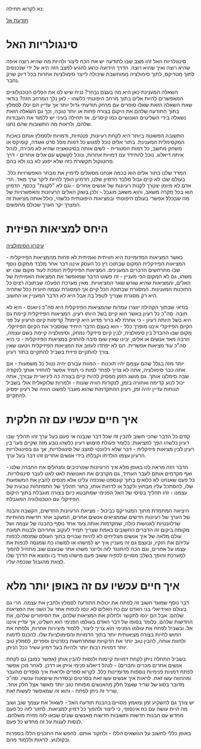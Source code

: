 נא לקרוא תחילה:

 [תודעת אל](god_and_I.md)

 סינגולריות האל
 =====
 
 סינגולריות האל זהו מצב שבו לתודעה יש את הכח ליצור ולהיות מה שהיא רוצה איפה שהיא רוצה ואיך שהיא רוצה. הדרך הידועה כרגע להגיע למצב הזה היא על ידי שנכנסים לתוך מטריקס, לתוך סימולציה ממוחשבת שיכולה לייצר סימולציות אחרות בכל דיוק שרק נחבר. 
 
 השאלה המענינת כאן היא מה בעצם נבחר? נניח שיש לנו את הכלים הטכנולוגיים המאפשרים להיות אלים בתוך מרחב היפוטתי כלשהו - לאן נלך המרחב הזה? בודאי שאת השאלה הזאת שאלו סופרים עם מרחק תודעתי גדול יותר אך עדיין הם יכלו לסמלץ בתוך התודעה שלהם את היקום בצורה פחות או יותר טובה, וכך גם השאלה הזאת נשאלה בידי השליטים האנושיים כמו קיסרים. אז תחילה בעיני יש ללמוד את העבודות שלהם, ולראות מה התשובות שהם נתנו. 
 
התשובה הפשוטה ביותר היא לקחת רעיונות, פנטזיות, ודמויות ולסמלץ אותם באכות המקסימלית המענינת. בתור אלים נוכל לפגוש כל דמות מכל סרט ואגדה, קומיקס או משחק מחשב, כל דמות הסטורית - לשים אותה בסיטואציה שהיא לא מכירה, לנהל איתה דיאלוג. נוכל להתידד עם דמויות אחרות, ונוכל לקשקש עם אלים אחרים - דרך פרוטוקול תקשורת כזה שלא יפגע לא בנו ולא בהם. 

המדד שלנו בתור אלים הוא בכמה אנחנו מסוגלים לדמיין את מבחר האפשרויות כלל. בעולם שבו לא קיים גבול מלבד הדמיון שלנו, הדמיון הופך להיות ליקר ערך מאד. הרי אדם לא מיומן יצטרך לקנות רעיונות של אנשים אחרים - וגם לא "לקנות" בכסף, הדמיון הוא בכל מקרה משאב, והוא משאב מוגבל - ולכן בשוק האלים הרעיונות והאפשרויות של מה שבכלל אפשרי בעולם היפוטתי ובמציאות היפוטתית כלשהי, כולל אותה מציאות זה המצרך יקר הערך שכולם מחפשים. 

היחס למציאות הפיזית
======
 
[עיקרון הסימולציה](simulation_principle.md)
 
כאשר המציאות המדומיינת היא חוויתית ואמיתית לא פחות מהמציאות הפיזיקלית - המציאות הפיזיקלית המקום שבתוכו רץ כל העסק איננו דבר אחר מלבד ממקום נוסף שבו מתרחשים הדברים המענינים. המציאות הפיזיקלית הופכת לעוד מקום שבו יש משהו, גם לא המקום הכי מעניין - זה פשוט הדבר שמאפשר את המציאות האמיתית של האלים, והמציאות שהיא שורש שאר המציאויות. מאין מערכת הפעלה שבתוכה רצים כל התוכנות המענינות. המסגרת שבתוכה הכל קיים אך המסגרת עצמה חיונית ככל שתהיה היא רק מסגרת שצריך לטפל בה אבל היא לא הדבר המעניין או החשוב. 

בודאי שבתוך הקהילה יווצרו עמדות שהמציאות הפיזיקלית היא סה"כ ניואנס - היא לא חובה. סה"כ כל רעיון באשר הוא קיים בשל היותו רעיון. המציאות הפיזיקלית קיימת גם היא בשל היותה רעיון - כי אחרת לא ברור מדוע היא קיימת? קדימות קיום הרעיון על פני הקיום הפיזיקלי איננו מופרך כלל - הוא בעצם הדבר היחיד שמסביר את הקיום הפיזיקלי. מקום שבו ההבדל בין סימולציה, לבין קיום פיזיקלי נמחק, וסימולציה קיימת בשם עצמה, הרבה מאד אנשים או אלים, יבינו שאין שום סיבה להחזיק במציאות הפיזיקלית - כי היא סה"כ עוד מציאות אפשרית. הם לא יפחדו לעזוב את המציאות הפיזיקלית ויטענו שאין צורך להתקיים פיזית בשביל להתקיים בתור רעיון. 

יותר מזה בגלל שהם עצמם יהיו תוכנות - המוות עבורם יהיה נטול כל משמעות - אם אתה כבר סימולציה, אתה לא צריך לפחד למות כי תמיד אפשר להחזיר אותך לנקודה שבה סימלצו אותך. גם מושג הזמן מפסיק להיות קיים בצורה כה ליניארית עבורך, אתה יכול לנוע קדימה ואחורה בזמן, לנקודות הוויה שונות - ולמרות שלוקאלית אולי בשביל הנוחות עדיין יהיה זמן, רעיון ההתקדמות שהוא מעבר לפשוט הוויה של רעיון יפסיק להתקיים. 
 
 איך חיים עכשיו עם זה חלקית
 =====
 
 קודם כל הדבר שהכי חשוב להבין זה שכל דבר שנבנה אי פעם בעל ערך זהו תהליך שבו רעיון כלשהו הפך למציאות. כלומר פעולת מימוש רעיון כלשהו נובע מזה שקיים פער בין רעיון לבין מציאות פיזיקלית - דבר שלא רלוונטי למצב של סינגולריות, אך גם בסינגולריות הרעיון עצמו הולדתו וקבלתו בידי אנשים אחרים זהו דבר בעל ערך. 

הדבר הזה מראה לנו באופן מלא איך הרעיונות שמרכיבים ומנהלים את החברה שלנו - ואף מקדמים אותם לעבר העתיד, גם מקרבים את האנושות לאט לאט לעבר סינגולריות. כל פעם שאנחנו לא כלואים בתוך קונספט שנכפה עלינו אלא מנסים להבין את המשמעות שלו, להסתכל עליו מבחוץ ולקבל או לדחות אותו, בתור תהליך של התפתחות טבעית של עצמנו - זהו תהליך בסיסי של האל הפנימי שמתבטא כיום בצורה מוגבלת בתוך היקום הפיזיקלי עם הטכנולוגיה המוגבלת. 

היציאה המתמדת מתוך המטריקס כביכול - מציאת הרעיונות החדשים, הקשבה והבנה של הערך של רעיונות חדשים שממציאים אנשים אחרים, המעקב אחר חדשות מהותיות שרלוונטיות לאנושות כולה, שמקדמות אותה צעד אחד נוסף בהבנה של עצמה ושל מקומה ביקום זה הדברים החשובים באמת שצריך תמיד לעקוב אחריהם ולבנות תמונת עולם מלאה של איך אנשים מצליחים לא להיות שבויים בתוך העולם שמנסה לכפות עליהם את חוקיו, ובעצם גם זה מעניין איך יש למישהו או למשהו כח שמנסה לכפות את עצמו על אחרים, וגם הכח להתנגד לזה ולייצר משהו אחר שבעצם שוב מתחיל להפוך למערכת והופך בשלב מסויים לכפיה ששוב פעם מישהו מורד בו ומוצא את הדרך שלו לצאת מהגבול שנכפה עליו. 
 
 איך חיים עכשיו עם זה באופן יותר מלא
 =====
 
 דבר נוסף שמאד חשוב זה לפתח את יכולות התודעה לסמלץ ולהבין את עצמה. הרי גם בעולם האידיאלי בני האדם עם כח האלים לא ינסו לכפות אחד על השני את המציאות שלהם. אבל הם ינסו לתקשר ולחלוק את המציאות שלהם, את הסיפורים שלהם, את החדשות שלהם. כלומר בסופו של דבר האדם בעולמו הפנימי הוא השליט, אך עדיין איננו אל. ובשביל לפתח את עולמו הפנימי הוא צריך ליצור, ללמוד מיצירות אחרות, ולפתח את החוש לחיות בצורה מציאותית יותר בתוך הדמויות והסימולציות שלו. להכנס לדמות ולחוות אותה, להבין טוב יותר את הדקויות שמתרחשות בסרטים וספרים, לסמלץ טוב יותר דמויות רבות יותר ולהיות בעל דמיון עשיר ככל הניתן. 
 
 בשביל התחלה ניתן לקחת דמויות קיימות ולנסות להבין אותן (אפשר כמובן גם לקחת אנשים אחרים מכרים וחברים) - לנהל דיאלוג פנימי איתן או דרכן. לאחר מכן אפשר לפתח דמויות פנימיות נוספות מדומיינות כלל. לקרוא ספרים ולראות איך סופרים מהעבר ומההווה עשו זאת. לראות איך אנשים עשו זאת בסרטים ובסדרות שיוצאות עכשיו. סה"כ מדובר בסוג של שריר שאצל חלק מהאנשים מפותח טוב יותר מאשר אצל חלק אחר. שריר זה ניתן לפתח - והוא זה שמאפשר לעשות זאת. 
 
 יש צורך גם להשקיע זמן ומאמץ מסויים בהבנת תודעת האל - לשאול את עצמך שוב ושוב מה היית עושה עם כח אינסופי, כי ליצור ולהפוך כל דמיון למציאות. לחזור לזה כל פעם מחדש עם הבנות חדשות ותשובות חדשות מאנשים שונים שבאו לזה מזוית משלהם. לנסות לענות על זה מחדש כל פעם. 

באופן כללי לחשוב על הנושאים הללו - ולחקור אותם. לחפש את התכנים הללו בספרות ובקולנוע. לראות וללמוד מהם. 
